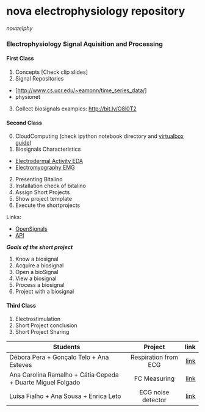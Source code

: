# nova electrophysiology repository

_novaelphy_ 

### **Electrophysiology Signal Aquisition and Processing**
#### First Class

1. Concepts [Check clip slides]
2. Signal Repositories 
 - [http://www.cs.ucr.edu/~eamonn/time_series_data/]
 - physionet 
3. Collect biosignals examples: http://bit.ly/O8l0T2

#### Second Class

0. CloudComputing
(check ipython notebook directory and [virtualbox guide](virtualbox.md))
1. Biosignals Characteristics
* [Electrodermal Activity EDA](EDA.md)
* [Electromyography EMG](EMG.md)
2. Presenting Bitalino
3. Installation check of bitalino
4. Assign Short Projects 
5. Show project template
6. Execute the shortprojects

Links: 

* [OpenSignals](http://bitalino.com)
* [API](https://github.com/bitalino/bitalino-python)

***Goals of the short project***

1. Know a biosignal
2. Acquire a biosignal 
3. Open a bioSignal
4. View a biosignal
5. Process a biosignal
6. Project with a biosignal


#### Third Class

1. Electrostimulation 
2. Short Project conclusion
2. Short Project Sharing


| Students        | Project           | link  |
| ------------------- |:-------------:| -----:|
| Débora Pera +  Gonçalo Telo	+ Ana Esteves|Respiration from ECG |    [link](https://github.com/GTelo/ElPhy_ShortProject/blob/master/Report.md)   |
| Ana Carolina Ramalho +  Cátia Cepeda	+ Duarte Miguel Folgado|FC Measuring|    [link](https://github.com/dmfolgado/Elphy_shortProject/blob/master/projecto.md)   |
| Luísa Fialho +  Ana Sousa	+ Enrica Leto|ECG noise detector|    [link](https://github.com/luisafialho/ecg_noise_detector)   |


